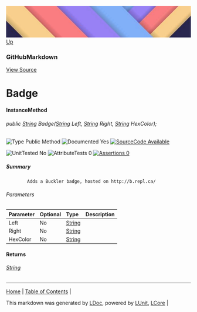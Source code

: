 ![](../Content/LDoc-banner-small.png "")
[Up](GitHubMarkdown.md)
### GitHubMarkdown
[View Source](../Markdown/GitHubMarkdown.cs)
# Badge
#### InstanceMethod
###### public <a href="https://www.google.com/#q=C%23+System.String" alt="Search for 'System.String'" target="_blank">String</a> Badge(<a href="https://www.google.com/#q=C%23+System.String" alt="Search for 'System.String'" target="_blank">String</a> Left, <a href="https://www.google.com/#q=C%23+System.String" alt="Search for 'System.String'" target="_blank">String</a> Right, <a href="https://www.google.com/#q=C%23+System.String" alt="Search for 'System.String'" target="_blank">String</a> HexColor);

![Type Public Method](http://b.repl.ca/v1/Type-Public%20Method-lightgrey.png "") ![Documented Yes](http://b.repl.ca/v1/Documented-Yes-brightgreen.png "") [![SourceCode Available](http://b.repl.ca/v1/SourceCode-Available-brightgreen.png "")](../Markdown/GitHubMarkdown.cs#L465)

![UnitTested No](http://b.repl.ca/v1/UnitTested-No-lightgrey.png "") ![AttributeTests 0](http://b.repl.ca/v1/AttributeTests-0-lightgrey.png "") [![Assertions 0](http://b.repl.ca/v1/Assertions-0-brightgreen.png "")](../Markdown/GitHubMarkdown.cs)
##### Summary

            Adds a Buckler badge, hosted on http://b.repl.ca/
            
###### Parameters

Parameter | Optional | Type | Description
:---  | :---  | :---  | :--- 
Left | No | <a href="https://www.google.com/#q=C%23+System.String" alt="Search for 'System.String'" target="_blank">String</a> | 
Right | No | <a href="https://www.google.com/#q=C%23+System.String" alt="Search for 'System.String'" target="_blank">String</a> | 
HexColor | No | <a href="https://www.google.com/#q=C%23+System.String" alt="Search for 'System.String'" target="_blank">String</a> | 

#### Returns
###### <a href="https://www.google.com/#q=C%23+System.String" alt="Search for 'System.String'" target="_blank">String</a>
---

[Home](../../README.md) | [Table of Contents](../../TableOfContents.md) | 


This markdown was generated by [LDoc](https://github.com/CodeSingularity/LDoc), powered by [LUnit](https://github.com/CodeSingularity/LUnit), [LCore](https://github.com/CodeSingularity/LCore) | 

